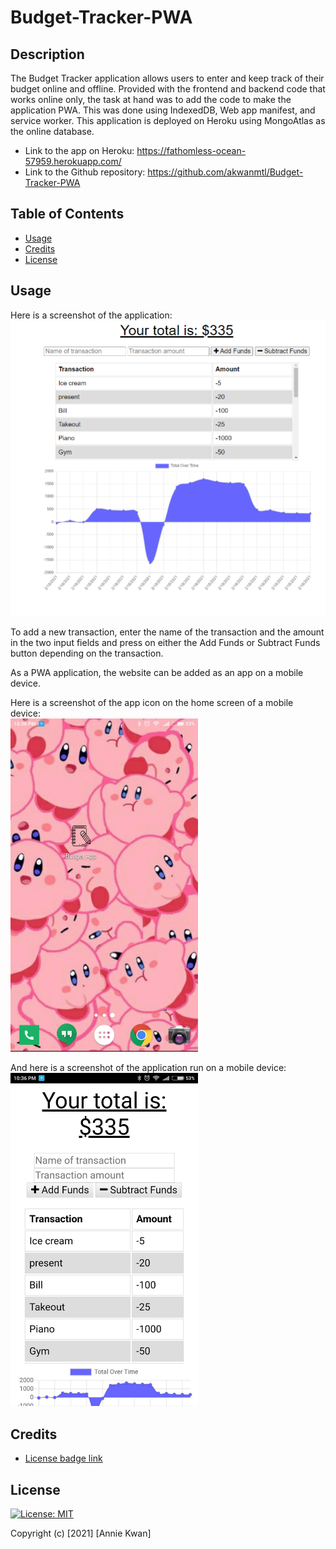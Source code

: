 # Budget-Tracker-PWA

## Description
The Budget Tracker application allows users to enter and keep track of their budget online and offline. Provided with the frontend and backend code that works online only, the task at hand was to add the code to make the application PWA. This was done using IndexedDB, Web app manifest, and service worker. This application is deployed on Heroku using MongoAtlas as the online database.

* Link to the app on Heroku: https://fathomless-ocean-57959.herokuapp.com/
* Link to the Github repository: https://github.com/akwanmtl/Budget-Tracker-PWA


## Table of Contents

* [Usage](#usage)
* [Credits](#credits)
* [License](#license)

## Usage 

Here is a screenshot of the application:
![Screenshot of website](./assets/screenshot.PNG)

To add a new transaction, enter the name of the transaction and the amount in the two input fields and press on either the Add Funds or Subtract Funds button depending on the transaction.

As a PWA application, the website can be added as an app on a mobile device. 

Here is a screenshot of the app icon on the home screen of a mobile device:
<br>
<img src="./assets/Screenshot_app.jpg" width="300">

And here is a screenshot of the application run on a mobile device:
<br>
<img src="./assets/Screenshot_phone.jpg" width="300">


## Credits

* [License badge link](https://gist.github.com/lukas-h/2a5d00690736b4c3a7ba)

## License

[![License: MIT](https://img.shields.io/badge/License-MIT-yellow.svg)](https://opensource.org/licenses/MIT)

Copyright (c) [2021] [Annie Kwan]
